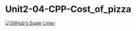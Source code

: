 # Unit2-04-CPP-Cost_of_pizza

[![GitHub's Super Linter](https://github.com/crestel-ong/Unit2-04-CPP-Cost_of_pizza//workflows/GitHub's%20Super%20Linter/badge.svg)](https://github.com/crestel-ong/Unit2-04-CPP-Cost_of_pizza//actions)
